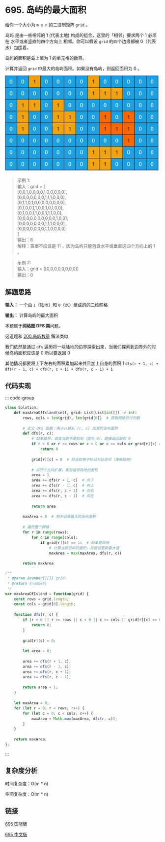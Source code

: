 # 695. 岛屿的最大面积 <Badge type="warning" text="Medium" />

给你一个大小为 `m x n` 的二进制矩阵 `grid` 。

岛屿 是由一些相邻的 1 (代表土地) 构成的组合，这里的「相邻」要求两个 1 必须在 水平或者竖直的四个方向上 相邻。你可以假设 `grid` 的四个边缘都被 0（代表水）包围着。

岛屿的面积是岛上值为 1 的单元格的数目。

计算并返回 `grid` 中最大的岛屿面积。如果没有岛屿，则返回面积为 0 。

![695](./assets/695.png)

>示例 1:  
输入：grid = [   
    [0,0,1,0,0,0,0,1,0,0,0,0,0],   
    [0,0,0,0,0,0,0,1,1,1,0,0,0],   
    [0,1,1,0,1,0,0,0,0,0,0,0,0],   
    [0,1,0,0,1,1,0,0,1,0,1,0,0],   
    [0,1,0,0,1,1,0,0,1,1,1,0,0],   
    [0,0,0,0,0,0,0,0,0,0,1,0,0],   
    [0,0,0,0,0,0,0,1,1,1,0,0,0],   
    [0,0,0,0,0,0,0,1,1,0,0,0,0]   
]   
输出：6   
解释：答案不应该是 11 ，因为岛屿只能包含水平或垂直这四个方向上的 1 。  

>示例 2:  
输入：grid = [[0,0,0,0,0,0,0,0]]   
输出：0   

## 解题思路
**输入：** 一个由 `1`（陆地）和 `0`（水）组成的的二维网格

**输出：** 计算岛屿的最大面积

本题属于**网格图 DFS 类**问题。

这道题和 [200.岛屿数量](./200.md) 解法类似

我们依然是通过 `dfs` 遍历将一块陆地的边界探索出来，当我们探索到边界外的时候岛屿面积应该是 0 所以要返回 0

其他情况都要将上下左右的面积累加起来并且加上自身的面积 1 `dfs(r + 1, c) + dfs(r - 1, c) + dfs(r, c + 1) + dfs(r, c - 1) + 1`


## 代码实现

::: code-group

```python
class Solution:
    def maxAreaOfIsland(self, grid: List[List[int]]) -> int:
        rows, cols = len(grid), len(grid[0])  # 获取网格的行列数

        # 定义 DFS 函数：用于计算从 (r, c) 出发的岛屿面积
        def dfs(r, c):
            # 如果越界，或者当前不是陆地（值为 0），直接返回面积 0
            if r < 0 or r >= rows or c < 0 or c >= cols or grid[r][c] == 0:
                return 0

            grid[r][c] = 0  # 将当前格子标记为已访问（淹掉陆地）

            # 向四个方向扩展，累加相邻陆地的面积
            area = 1
            area += dfs(r + 1, c)  # 向下
            area += dfs(r - 1, c)  # 向上
            area += dfs(r, c + 1)  # 向右
            area += dfs(r, c - 1)  # 向左

            return area

        maxArea = 0  # 用于记录最大的岛屿面积

        # 遍历整个网格
        for r in range(rows):
            for c in range(cols):
                if grid[r][c] == 1:  # 如果是陆地
                    # 计算当前岛屿的面积，并尝试更新最大值
                    maxArea = max(maxArea, dfs(r, c))

        return maxArea
```

```javascript
/**
 * @param {number[][]} grid
 * @return {number}
 */
var maxAreaOfIsland = function(grid) {
    const rows = grid.length;
    const cols = grid[0].length;

    function dfs(r, c) {
        if (r < 0 || r >= rows || c < 0 || c >= cols || grid[r][c] == 0) {
            return 0;
        }

        grid[r][c] = 0;

        let area = 0;

        area += dfs(r + 1, c);
        area += dfs(r - 1, c);
        area += dfs(r, c + 1);
        area += dfs(r, c - 1);

        return area + 1;
    }

    let maxArea = 0;
    for (let r = 0; r < rows; r++) {
        for (let c = 0; c < cols; c++) {
            maxArea = Math.max(maxArea, dfs(r, c));
        }
    }

    return maxArea;
};
```

:::

## 复杂度分析

时间复杂度：O(m * n)

空间复杂度：O(m * n)

## 链接

[695 国际版](https://leetcode.com/problems/max-area-of-island/description/)

[695 中文版](https://leetcode.cn/problems/max-area-of-island/description/)

